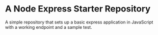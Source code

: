 # A Node Express Starter Repository

A simple repository that sets up a basic express application in JavaScript with a working endpoint and a sample test.
